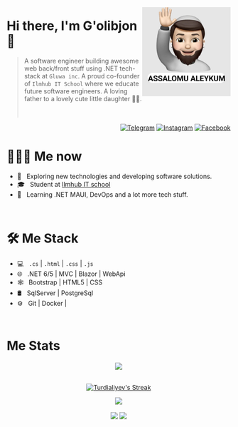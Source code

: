<a href="https://t.me/Turdialiyev"><img src="https://github.com/Turdialiyev/Information/blob/main/picture/photo_2022-08-01_13-38-57.jpg?raw=true" align="right" height="200"/></a>

# Hi there, I'm G'olibjon 👋

> A software engineer building awesome web back/front stuff using .NET tech-stack at `Gluwa inc`. A proud co-founder of `Ilmhub IT School` where we educate future software engineers. A loving father to a lovely cute little daughter 👨‍🍼.
<br/><br/><br/>

<p align="end">
<a href="https://t.me/wahid_abduhakimov"><img alt="Telegram" src="https://img.shields.io/badge/telegram-gray?style=flat-square&logo=telegram"></a>
<a href="https://instagram.com/wahid.abduhakimov"><img alt="Instagram" src="https://img.shields.io/badge/instagram-gray?style=flat-square&logo=instagram"></a>
<a href="https://facebook.com/wahid.abduhakimov"><img alt="Facebook" src="https://img.shields.io/badge/facebook-gray?style=flat-square&logo=facebook"></a>
</p>

<h1> 👨🏻‍💻 Me now </h1>

- 🤔 &nbsp; Exploring new technologies and developing software solutions.
- 🎓 &nbsp; Student at   <a href="https://ilmhub.uz/">Ilmhub IT school</a>
- 🌱 &nbsp; Learning .NET MAUI, DevOps and a lot more tech stuff. 
<br/>

<h1>🛠 Me Stack</h1>

- 💻 &nbsp;   `.cs`  | `.html` | `.css` | `.js`
- 🌐 &nbsp; .NET 6/5 | MVC | Blazor | WebApi
- 🕸 &nbsp; Bootstrap | HTML5 | CSS
- 🛢 &nbsp; SqlServer | PostgreSql
- ⚙️ &nbsp; Git | Docker |

<br/>

<h1>Me Stats</h1>

<div align="center">
<a href="">
  <img align="center" src="https://github-readme-stats.vercel.app/api?username=Turdialiyev&count_private=true&include_all_commits=true&show_icons=true&title_color=007bff&text_color=e7e7e7&icon_color=007bff&bg_color=171c28" />
<a />
<div>
 <br/>

[![Turdialiyev's Streak](https://github-readme-streak-stats.herokuapp.com?user=Turdialiyev&theme=dark&date_format=M%20j%5B%2C%20Y%5D&border=FFFFFF&ring=3722DD)](https://git.io/streak-stats)

<p align="center">
    <a href="https://leetcode.com/golibjonturdialiyev0226/"><img width="50%" src="https://leetcode.card.workers.dev/golibjonturdialiyev0226/?theme=dark&font=baloo&extension=null&border=2&border_radius=8"></a>
</p>
  
[![](https://komarev.com/ghpvc/?username=Turdialiyev&color=orange&label=Profile%20Views)](https://github.com/Turdialiyev/Turdialiyev)
[![](https://img.shields.io/github/followers/Turdialiyev?label=GitHub%20Followers)](https://github.com/Turdialiyev)
 
